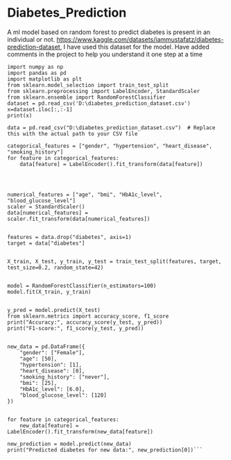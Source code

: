 # Diabetes_Prediction
 A ml model based on random forest to predict diabetes is present in an individual or not.
 https://www.kaggle.com/datasets/iammustafatz/diabetes-prediction-dataset, I have used this dataset for the model.
 Have added comments in the project to help you understand it one step at a time


```
import numpy as np
import pandas as pd
import matplotlib as plt
from sklearn.model_selection import train_test_split
from sklearn.preprocessing import LabelEncoder, StandardScaler
from sklearn.ensemble import RandomForestClassifier
dataset = pd.read_csv('D:\diabetes_prediction_dataset.csv')
x=dataset.iloc[:,:-1]
print(x)

data = pd.read_csv("D:\diabetes_prediction_dataset.csv")  # Replace this with the actual path to your CSV file

categorical_features = ["gender", "hypertension", "heart_disease", "smoking_history"]
for feature in categorical_features:
    data[feature] = LabelEncoder().fit_transform(data[feature])




numerical_features = ["age", "bmi", "HbA1c_level", "blood_glucose_level"]
scaler = StandardScaler()
data[numerical_features] = scaler.fit_transform(data[numerical_features])


features = data.drop("diabetes", axis=1)
target = data["diabetes"]


X_train, X_test, y_train, y_test = train_test_split(features, target, test_size=0.2, random_state=42)


model = RandomForestClassifier(n_estimators=100)
model.fit(X_train, y_train)


y_pred = model.predict(X_test)
from sklearn.metrics import accuracy_score, f1_score
print("Accuracy:", accuracy_score(y_test, y_pred))
print("F1-score:", f1_score(y_test, y_pred))


new_data = pd.DataFrame({
    "gender": ["Female"],
    "age": [50],
    "hypertension": [1],
    "heart_disease": [0],
    "smoking_history": ["never"],
    "bmi": [25],
    "HbA1c_level": [6.0],
    "blood_glucose_level": [120]
})


for feature in categorical_features:
    new_data[feature] = LabelEncoder().fit_transform(new_data[feature])

new_prediction = model.predict(new_data)
print("Predicted diabetes for new data:", new_prediction[0])```





